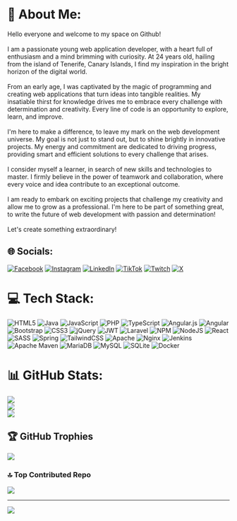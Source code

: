 # 💫 About Me:
Hello everyone and welcome to my space on Github!<br><br>I am a passionate young web application developer, with a heart full of enthusiasm and a mind brimming with curiosity. At 24 years old, hailing from the island of Tenerife, Canary Islands, I find my inspiration in the bright horizon of the digital world.<br><br>From an early age, I was captivated by the magic of programming and creating web applications that turn ideas into tangible realities. My insatiable thirst for knowledge drives me to embrace every challenge with determination and creativity. Every line of code is an opportunity to explore, learn, and improve.<br><br>I'm here to make a difference, to leave my mark on the web development universe. My goal is not just to stand out, but to shine brightly in innovative projects. My energy and commitment are dedicated to driving progress, providing smart and efficient solutions to every challenge that arises.<br><br>I consider myself a learner, in search of new skills and technologies to master. I firmly believe in the power of teamwork and collaboration, where every voice and idea contribute to an exceptional outcome.<br><br>I am ready to embark on exciting projects that challenge my creativity and allow me to grow as a professional. I'm here to be part of something great, to write the future of web development with passion and determination!<br><br>Let's create something extraordinary!

## 🌐 Socials:
[![Facebook](https://img.shields.io/badge/Facebook-%231877F2.svg?logo=Facebook&logoColor=white)](https://www.facebook.com/profile.php?id=100012723487375) [![Instagram](https://img.shields.io/badge/Instagram-%23E4405F.svg?logo=Instagram&logoColor=white)](https://instagram.com/jorgeev2710) [![LinkedIn](https://img.shields.io/badge/LinkedIn-%230077B5.svg?logo=linkedin&logoColor=white)](https://www.linkedin.com/in/jorge-escobar-vi%C3%B1uales-93791727a/) [![TikTok](https://img.shields.io/badge/TikTok-%23000000.svg?logo=TikTok&logoColor=white)](https://tiktok.com/@jorgeev2710) [![Twitch](https://img.shields.io/badge/Twitch-%239146FF.svg?logo=Twitch&logoColor=white)](https://twitch.tv/JorgeEv2710) [![X](https://img.shields.io/badge/X-black.svg?logo=X&logoColor=white)](https://x.com/@jorgeev2710) 

# 💻 Tech Stack:
![HTML5](https://img.shields.io/badge/html5-%23E34F26.svg?style=for-the-badge&logo=html5&logoColor=white) ![Java](https://img.shields.io/badge/java-%23ED8B00.svg?style=for-the-badge&logo=openjdk&logoColor=white) ![JavaScript](https://img.shields.io/badge/javascript-%23323330.svg?style=for-the-badge&logo=javascript&logoColor=%23F7DF1E) ![PHP](https://img.shields.io/badge/php-%23777BB4.svg?style=for-the-badge&logo=php&logoColor=white) ![TypeScript](https://img.shields.io/badge/typescript-%23007ACC.svg?style=for-the-badge&logo=typescript&logoColor=white) ![Angular.js](https://img.shields.io/badge/angular.js-%23E23237.svg?style=for-the-badge&logo=angularjs&logoColor=white) ![Angular](https://img.shields.io/badge/angular-%23DD0031.svg?style=for-the-badge&logo=angular&logoColor=white) ![Bootstrap](https://img.shields.io/badge/bootstrap-%238511FA.svg?style=for-the-badge&logo=bootstrap&logoColor=white) ![CSS3](https://img.shields.io/badge/css3-%231572B6.svg?style=for-the-badge&logo=css3&logoColor=white) ![jQuery](https://img.shields.io/badge/jquery-%230769AD.svg?style=for-the-badge&logo=jquery&logoColor=white) ![JWT](https://img.shields.io/badge/JWT-black?style=for-the-badge&logo=JSON%20web%20tokens) ![Laravel](https://img.shields.io/badge/laravel-%23FF2D20.svg?style=for-the-badge&logo=laravel&logoColor=white) ![NPM](https://img.shields.io/badge/NPM-%23CB3837.svg?style=for-the-badge&logo=npm&logoColor=white) ![NodeJS](https://img.shields.io/badge/node.js-6DA55F?style=for-the-badge&logo=node.js&logoColor=white) ![React](https://img.shields.io/badge/react-%2320232a.svg?style=for-the-badge&logo=react&logoColor=%2361DAFB) ![SASS](https://img.shields.io/badge/SASS-hotpink.svg?style=for-the-badge&logo=SASS&logoColor=white) ![Spring](https://img.shields.io/badge/spring-%236DB33F.svg?style=for-the-badge&logo=spring&logoColor=white) ![TailwindCSS](https://img.shields.io/badge/tailwindcss-%2338B2AC.svg?style=for-the-badge&logo=tailwind-css&logoColor=white) ![Apache](https://img.shields.io/badge/apache-%23D42029.svg?style=for-the-badge&logo=apache&logoColor=white) ![Nginx](https://img.shields.io/badge/nginx-%23009639.svg?style=for-the-badge&logo=nginx&logoColor=white) ![Jenkins](https://img.shields.io/badge/jenkins-%232C5263.svg?style=for-the-badge&logo=jenkins&logoColor=white) ![Apache Maven](https://img.shields.io/badge/Apache%20Maven-C71A36?style=for-the-badge&logo=Apache%20Maven&logoColor=white) ![MariaDB](https://img.shields.io/badge/MariaDB-003545?style=for-the-badge&logo=mariadb&logoColor=white) ![MySQL](https://img.shields.io/badge/mysql-%2300000f.svg?style=for-the-badge&logo=mysql&logoColor=white) ![SQLite](https://img.shields.io/badge/sqlite-%2307405e.svg?style=for-the-badge&logo=sqlite&logoColor=white) ![Docker](https://img.shields.io/badge/docker-%230db7ed.svg?style=for-the-badge&logo=docker&logoColor=white)
# 📊 GitHub Stats:
![](https://github-readme-stats.vercel.app/api?username=Jorgeev27&theme=blueberry&hide_border=false&include_all_commits=false&count_private=false)<br/>
![](https://github-readme-streak-stats.herokuapp.com/?user=Jorgeev27&theme=blueberry&hide_border=false)<br/>
![](https://github-readme-stats.vercel.app/api/top-langs/?username=Jorgeev27&theme=blueberry&hide_border=false&include_all_commits=false&count_private=false&layout=compact)

## 🏆 GitHub Trophies
![](https://github-profile-trophy.vercel.app/?username=Jorgeev27&theme=radical&no-frame=false&no-bg=true&margin-w=4)

### 🔝 Top Contributed Repo
![](https://github-contributor-stats.vercel.app/api?username=Jorgeev27&limit=5&theme=dark&combine_all_yearly_contributions=true)

---
[![](https://visitcount.itsvg.in/api?id=Jorgeev27&icon=0&color=0)](https://visitcount.itsvg.in)

<!-- Proudly created with GPRM ( https://gprm.itsvg.in ) -->

